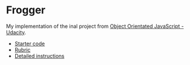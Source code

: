 # Frogger

My implementation of the inal project from [Object Orientated JavaScript - Udacity](https://www.udacity.com/course/javascript-design-patterns--ud989
).
* [Starter code](https://github.com/udacity/frontend-nanodegree-arcade-game)  
* [Rubric](https://review.udacity.com/#!/rubrics/15/view)  
* [Detailed instructions](https://docs.google.com/document/d/1v01aScPjSWCCWQLIpFqvg3-vXLH2e8_SZQKC8jNO0Dc/edit)  
